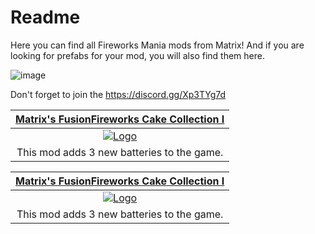 # Readme
Here you can find all Fireworks Mania mods from Matrix! And if you are looking for prefabs for your mod, you will also find them here.

![image](https://github.com/MatrixoYT/Matrix-Fireworks-Mania-Mods/assets/121494555/f7dc5921-fc1a-4f28-a5ba-2fb8409b82eb)

Don't forget to join the https://discord.gg/Xp3TYg7d

<table>
<thead>
<tr>
<th align="center"><a href="https://fireworksmania.mod.io/hell-yeah-mod" rel="nofollow">Matrix's FusionFireworks Cake Collection I</a></th>
</tr>
</thead>
<tbody>
<tr>
<td align="center"><a href="https://camo.githubusercontent.com/491e8b1bbc093b7efd09c2a5b94e60c39ab5da278e730cdf9b512fa1a3d8791e/68747470733a2f2f7468756d622e6d6f6463646e2e696f2f6d6f64732f636162382f313437303134392f63726f705f333230783138302f7468655f68656c6c5f6d6f645f7468756d6261696c2e706e67" rel="nofollow"><img src="https://thumb.modcdn.io/mods/c9d4/3143964/thumb_1020x2000/thumbnailfusionfireworkscake.jpg" alt="Logo" data-<a 
</tr>
<tr>
<td align="center">This mod adds 3 new batteries to the game.</td>

</tr>
</tbody>
</table>

<table>
<thead>
<tr>
<th align="center"><a href="https://fireworksmania.mod.io/hell-yeah-mod" rel="nofollow">Matrix's FusionFireworks Cake Collection I</a></th>
</tr>
</thead>
<tbody>
<tr>
<td align="center"><a href="https://camo.githubusercontent.com/491e8b1bbc093b7efd09c2a5b94e60c39ab5da278e730cdf9b512fa1a3d8791e/68747470733a2f2f7468756d622e6d6f6463646e2e696f2f6d6f64732f636162382f313437303134392f63726f705f333230783138302f7468655f68656c6c5f6d6f645f7468756d6261696c2e706e67" rel="nofollow"><img src="https://thumb.modcdn.io/mods/c9d4/3143964/thumb_1020x2000/thumbnailfusionfireworkscake.jpg" alt="Logo" data-<a 
</tr>
<tr>
<td align="center">This mod adds 3 new batteries to the game.</td>

</tr>
</tbody>
</table>
